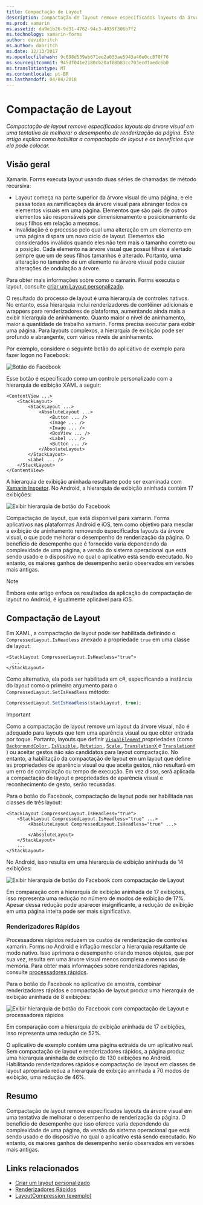 ```yaml
---
title: Compactação de Layout
description: Compactação de layout remove especificados layouts da árvore visual em uma tentativa de melhorar o desempenho de renderização da página. Este artigo explica como habilitar a compactação de layout e os benefícios que ela pode colocar.
ms.prod: xamarin
ms.assetid: da9e1b26-9d31-4762-94c3-4039f306b7f2
ms.technology: xamarin-forms
author: davidbritch
ms.author: dabritch
ms.date: 12/13/2017
ms.openlocfilehash: 9c698d539ab671ee2a033ae5943a46e0cc870f76
ms.sourcegitcommit: 945df041e2180cb20af08b83cc703ecd1aedc6b0
ms.translationtype: MT
ms.contentlocale: pt-BR
ms.lasthandoff: 04/04/2018
---
```

# <a name="layout-compression"></a>Compactação de Layout

_Compactação de layout remove especificados layouts da árvore visual em uma tentativa de melhorar o desempenho de renderização da página. Este artigo explica como habilitar a compactação de layout e os benefícios que ela pode colocar._

## <a name="overview"></a>Visão geral

Xamarin. Forms executa layout usando duas séries de chamadas de método recursiva:

- Layout começa na parte superior da árvore visual de uma página, e ele passa todas as ramificações da árvore visual para abranger todos os elementos visuais em uma página. Elementos que são pais de outros elementos são responsáveis por dimensionamento e posicionamento de seus filhos em relação a mesmos.
- Invalidação é o processo pelo qual uma alteração em um elemento em uma página dispara um novo ciclo de layout. Elementos são considerados inválidos quando eles não tem mais o tamanho correto ou a posição. Cada elemento na árvore visual que possui filhos é alertado sempre que um de seus filhos tamanhos é alterado. Portanto, uma alteração no tamanho de um elemento na árvore visual pode causar alterações de ondulação a árvore.

Para obter mais informações sobre como o xamarin. Forms executa o layout, consulte [criar um Layout personalizado](~/xamarin-forms/user-interface/layouts/custom.md).

O resultado do processo de layout é uma hierarquia de controles nativos. No entanto, essa hierarquia inclui renderizadores de contêiner adicionais e wrappers para renderizadores de plataforma, aumentando ainda mais a exibir hierarquia de aninhamento. Quanto maior o nível de aninhamento, maior a quantidade de trabalho xamarin. Forms precisa executar para exibir uma página. Para layouts complexos, a hierarquia de exibição pode ser profundo e abrangente, com vários níveis de aninhamento.

Por exemplo, considere o seguinte botão do aplicativo de exemplo para fazer logon no Facebook:

![](layout-compression-images/facebook-button.png "Botão do Facebook")

Esse botão é especificado como um controle personalizado com a hierarquia de exibição XAML a seguir:

```xaml
<ContentView ...>
    <StackLayout>
        <StackLayout ...>
            <AbsoluteLayout ...>
                <Button ... />    
                <Image ... />
                <Image ... />
                <BoxView ... />
                <Label ... />
                <Button ... />
            </AbsoluteLayout>
        </StackLayout>
        <Label ... />
    </StackLayout>    
</ContentView>
```

A hierarquia de exibição aninhada resultante pode ser examinada com [Xamarin Inspetor](~/tools/inspector/index.md). No Android, a hierarquia de exibição aninhada contém 17 exibições:

![](layout-compression-images/no-compression.png "Exibir hierarquia de botão do Facebook")

Compactação de layout, que está disponível para xamarin. Forms aplicativos nas plataformas Android e iOS, tem como objetivo para mesclar a exibição de aninhamento removendo especificados layouts da árvore visual, o que pode melhorar o desempenho de renderização da página. O benefício de desempenho que é fornecido varia dependendo da complexidade de uma página, a versão do sistema operacional que está sendo usado e o dispositivo no qual o aplicativo está sendo executado. No entanto, os maiores ganhos de desempenho serão observados em versões mais antigas.

> [!NOTE]
> Embora este artigo enfoca os resultados da aplicação de compactação de layout no Android, é igualmente aplicável para iOS.

## <a name="layout-compression"></a>Compactação de Layout

Em XAML, a compactação de layout pode ser habilitada definindo o `CompressedLayout.IsHeadless` anexado a propriedade `true` em uma classe de layout:

```xaml
<StackLayout CompressedLayout.IsHeadless="true">
  ...
</StackLayout>   
```

Como alternativa, ela pode ser habilitada em c#, especificando a instância do layout como o primeiro argumento para o `CompressedLayout.SetIsHeadless` método:

```csharp
CompressedLayout.SetIsHeadless(stackLayout, true);
```

> [!IMPORTANT]
> Como a compactação de layout remove um layout da árvore visual, não é adequado para layouts que tem uma aparência visual ou que obter entrada por toque. Portanto, layouts que definir [ `VisualElement` ](https://developer.xamarin.com/api/type/Xamarin.Forms.VisualElement/) propriedades (como [ `BackgroundColor` ](https://developer.xamarin.com/api/property/Xamarin.Forms.VisualElement.BackgroundColor/), [ `IsVisible` ](https://developer.xamarin.com/api/property/Xamarin.Forms.VisualElement.IsVisible/), [ `Rotation` ](https://developer.xamarin.com/api/property/Xamarin.Forms.VisualElement.Rotation/), [ `Scale` ](https://developer.xamarin.com/api/property/Xamarin.Forms.VisualElement.Scale/), [ `TranslationX` ](https://developer.xamarin.com/api/property/Xamarin.Forms.VisualElement.TranslationX/) e [ `TranslationY` ](https://developer.xamarin.com/api/property/Xamarin.Forms.VisualElement.TranslationY/)) ou aceitar gestos não são candidatos para layout compactação. No entanto, a habilitação da compactação de layout em um layout que define as propriedades de aparência visual ou que aceita gestos, não resultará em um erro de compilação ou tempo de execução. Em vez disso, será aplicada a compactação de layout e propriedades de aparência visual e reconhecimento de gesto, serão recusadas.

Para o botão do Facebook, compactação de layout pode ser habilitada nas classes de três layout:

```xaml
<StackLayout CompressedLayout.IsHeadless="true">
    <StackLayout CompressedLayout.IsHeadless="true" ...>
        <AbsoluteLayout CompressedLayout.IsHeadless="true" ...>
            ...
        </AbsoluteLayout>
    </StackLayout>
    ...
</StackLayout>  
```

No Android, isso resulta em uma hierarquia de exibição aninhada de 14 exibições:

![](layout-compression-images/layout-compression.png "Exibir hierarquia de botão do Facebook com compactação de Layout")

Em comparação com a hierarquia de exibição aninhada de 17 exibições, isso representa uma redução no número de modos de exibição de 17%. Apesar dessa redução pode aparecer insignificante, a redução de exibição em uma página inteira pode ser mais significativa.

### <a name="fast-renderers"></a>Renderizadores Rápidos

Processadores rápidos reduzem os custos de renderização de controles xamarin. Forms no Android e inflação mesclar a hierarquia resultante de modo nativo. Isso aprimora o desempenho criando menos objetos, que por sua vez, resulta em uma árvore visual menos complexa e menos uso de memória. Para obter mais informações sobre renderizadores rápidas, consulte [processadores rápidos](~/xamarin-forms/internals/fast-renderers.md).

Para o botão do Facebook no aplicativo de amostra, combinar renderizadores rápidos e compactação de layout produz uma hierarquia de exibição aninhada de 8 exibições:

![](layout-compression-images/layout-compression-with-fast-renderers.png "Exibir hierarquia de botão do Facebook com compactação de Layout e processadores rápidos")

Em comparação com a hierarquia de exibição aninhada de 17 exibições, isso representa uma redução de 52%.

O aplicativo de exemplo contém uma página extraída de um aplicativo real. Sem compactação de layout e renderizadores rápidos, a página produz uma hierarquia aninhada de exibição de 130 exibições no Android. Habilitando renderizadores rápidos e compactação de layout em classes de layout apropriada reduz a hierarquia de exibição aninhada a 70 modos de exibição, uma redução de 46%.

## <a name="summary"></a>Resumo

Compactação de layout remove especificados layouts da árvore visual em uma tentativa de melhorar o desempenho de renderização da página. O benefício de desempenho que isso oferece varia dependendo da complexidade de uma página, da versão do sistema operacional que está sendo usado e do dispositivo no qual o aplicativo está sendo executado. No entanto, os maiores ganhos de desempenho serão observados em versões mais antigas.


## <a name="related-links"></a>Links relacionados

- [Criar um layout personalizado](~/xamarin-forms/user-interface/layouts/custom.md)
- [Renderizadores Rápidos](~/xamarin-forms/internals/fast-renderers.md)
- [LayoutCompression (exemplo)](https://developer.xamarin.com/samples/xamarin-forms/userinterface/layoutcompression/)

